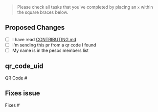 > Please check all tasks that you've completed by placing an `x` within the square braces below.

## Proposed Changes
- [ ] I have read [CONTRIBUTING.md](https://github.com/pesos/practice_repo3/blob/master/CONTRIBUTING.md)
- [ ] I'm sending this pr from a qr code I found 
- [ ] My name is in the pesos members list

## qr_code_uid
QR Code #<!--uid-->

## Fixes issue
Fixes #<!--Issue Number-->

